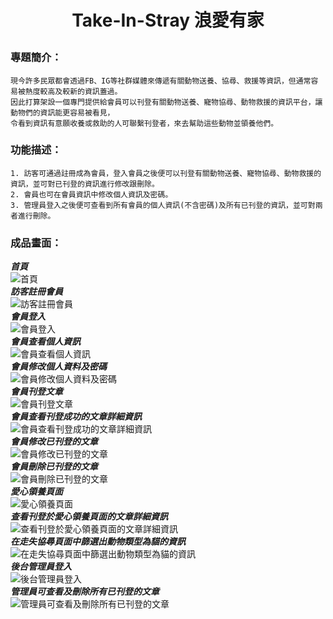 # <p align="center">Take-In-Stray 浪愛有家</p>  
### 專題簡介：  
```
現今許多民眾都會透過FB、IG等社群媒體來傳遞有關動物送養、協尋、救援等資訊，但通常容易被熱度較高及較新的資訊蓋過。
因此打算架設一個專門提供給會員可以刊登有關動物送養、寵物協尋、動物救援的資訊平台，讓動物們的資訊能更容易被看見，
令看到資訊有意願收養或救助的人可聯繫刊登者，來去幫助這些動物並領養他們。
```
### 功能描述：
```
1. 訪客可通過註冊成為會員，登入會員之後便可以刊登有關動物送養、寵物協尋、動物救援的資訊，並可對已刊登的資訊進行修改跟刪除。
2. 會員也可在會員資訊中修改個人資訊及密碼。
3. 管理員登入之後便可查看到所有會員的個人資訊(不含密碼)及所有已刊登的資訊，並可對兩者進行刪除。 
```
### 成品畫面： 
_**首頁**_  
![](./img/demo1.png "首頁")    
_**訪客註冊會員**_  
![](./img/demo2.png "訪客註冊會員")    
_**會員登入**_  
![](./img/demo3.png "會員登入")    
_**會員查看個人資訊**_  
![](./img/demo4.png "會員查看個人資訊")    
_**會員修改個人資料及密碼**_  
![](./img/demo5.png "會員修改個人資料及密碼")    
_**會員刊登文章**_  
![](./img/demo6.png "會員刊登文章")    
_**會員查看刊登成功的文章詳細資訊**_  
![](./img/demo7.png "會員查看刊登成功的文章詳細資訊")    
_**會員修改已刊登的文章**_  
![](./img/demo8.png "會員修改已刊登的文章")    
_**會員刪除已刊登的文章**_  
![](./img/demo9.png "會員刪除已刊登的文章")    
_**愛心領養頁面**_  
![](./img/demo10.png "愛心領養頁面")    
_**查看刊登於愛心領養頁面的文章詳細資訊**_  
![](./img/demo11.png "查看刊登於愛心領養頁面的文章詳細資訊")    
_**在走失協尋頁面中篩選出動物類型為貓的資訊**_  
![](./img/demo12.png "在走失協尋頁面中篩選出動物類型為貓的資訊")    
_**後台管理員登入**_  
![](./img/demo13.png "後台管理員登入")   
_**管理員可查看及刪除所有已刊登的文章**_  
![](./img/demo14.png "管理員可查看及刪除所有已刊登的文章")   
